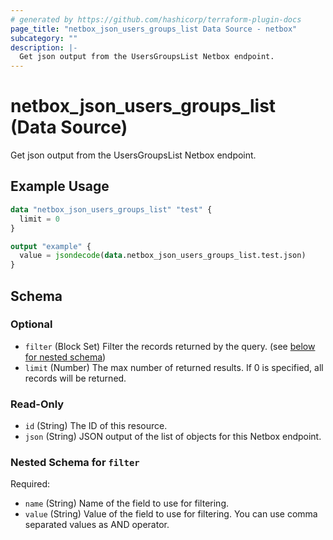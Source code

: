 ```yaml
---
# generated by https://github.com/hashicorp/terraform-plugin-docs
page_title: "netbox_json_users_groups_list Data Source - netbox"
subcategory: ""
description: |-
  Get json output from the UsersGroupsList Netbox endpoint.
---
```


# netbox_json_users_groups_list (Data Source)

Get json output from the UsersGroupsList Netbox endpoint.

## Example Usage

```terraform
data "netbox_json_users_groups_list" "test" {
  limit = 0
}

output "example" {
  value = jsondecode(data.netbox_json_users_groups_list.test.json)
}
```

<!-- schema generated by tfplugindocs -->
## Schema

### Optional

- `filter` (Block Set) Filter the records returned by the query. (see [below for nested schema](#nestedblock--filter))
- `limit` (Number) The max number of returned results. If 0 is specified, all records will be returned.

### Read-Only

- `id` (String) The ID of this resource.
- `json` (String) JSON output of the list of objects for this Netbox endpoint.

<a id="nestedblock--filter"></a>
### Nested Schema for `filter`

Required:

- `name` (String) Name of the field to use for filtering.
- `value` (String) Value of the field to use for filtering. You can use comma separated values as AND operator.
